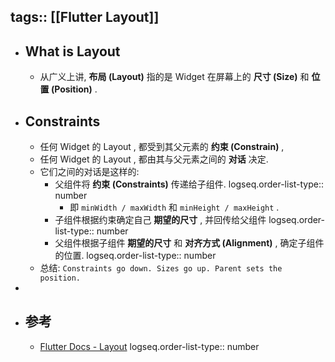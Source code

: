 tags:: [[Flutter Layout]]
---

- ## What is Layout
	- 从广义上讲, **布局 (Layout)** 指的是 Widget 在屏幕上的 **尺寸 (Size)** 和 **位置 (Position)** .
- ## Constraints
	- 任何 Widget 的 Layout , 都受到其父元素的 **约束 (Constrain)** ,
	- 任何 Widget 的 Layout , 都由其与父元素之间的 **对话** 决定.
	- 它们之间的对话是这样的:
		- 父组件将 **约束 (Constraints)** 传递给子组件.
		  logseq.order-list-type:: number
			- 即 `minWidth / maxWidth` 和  `minHeight / maxHeight` .
		- 子组件根据约束确定自己 **期望的尺寸** , 并回传给父组件
		  logseq.order-list-type:: number
		- 父组件根据子组件 **期望的尺寸** 和 **对齐方式 (Alignment)** , 确定子组件的位置.
		  logseq.order-list-type:: number
	- 总结: `Constraints go down. Sizes go up. Parent sets the position.`
-
- ## 参考
	- [Flutter Docs - Layout](https://docs.flutter.dev/get-started/fundamentals/layout)
	  logseq.order-list-type:: number